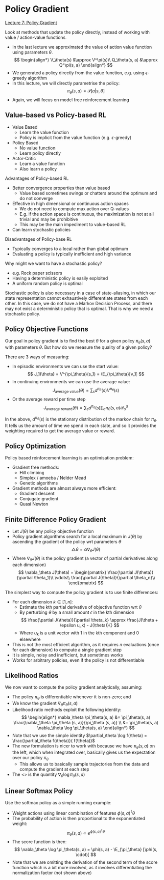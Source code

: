 # Policy Gradient

[Lecture 7: Policy Gradient](https://www.youtube.com/watch?v=KHZVXao4qXs&list=PLqYmG7hTraZDM-OYHWgPebj2MfCFzFObQ&index=7)

Look at methods that update the policy directly, instead of working with value / action-value functions. 

- In the last lecture we approximated the value of action value function using parameters $\theta$.
$$
\begin{align*}
    V_\theta(s) &\approx V^\pi(s)\\
    Q_\theta(s, a) &\approx Q^\pi(s, a)
\end{align*}
$$
- We generated a policy directly from the value function, e.g. using $\epsilon$-greedy algorithm
- In this lecture, we will directly parametrise the policy:
$$
    \pi_\theta(s, a) = \mathcal{P}[a | s, \theta]
$$
- Again, we will focus on model free reinforcement learning

## Value-based vs Policy-based RL

- Value Based
    - Learn the value function
    - Policy is implicit from the value function (e.g. $\epsilon$-greedy)
- Policy Based
    - No value function
    - Learn policy directly
- Actor-Critic
    - Learn a value function
    - Also learn a policy

Advantages of Policy-based RL
- Better convergence properties than value based
    - Value based sometimes swings or chatters around the optimum and do not converge
- Effective in high dimensional or continuous action spaces
    - We do not need to compute max action over Q-values
    - E.g. if the action space is continuous, the maximization is not at all trivial and may be prohibitive
    - This may be the main impediment to value-based RL
- Can learn stochastic policies

Disadvantages of Policy-base RL
- Typically converges to a local rather than global optimum
- Evaluating a policy is typically inefficient and high variance

Why might we want to have a stochastic policy?
- e.g. Rock paper scissors
- Having a deterministic policy is easily exploited
- A uniform random policy is optimal

Stochastic policy is also necessary in a case of state-aliasing, in which our state representation cannot exhaustively differentiate states from each other. In this case, we do not have a Markov Decision Process, and there may not exist a deterministic policy that is optimal. That is why we need a stochastic policy.

## Policy Objective Functions

Our goal in policy gradient is to find the best $\theta$ for a given policy $\pi_\theta(s, a)$ with parameters $\theta$. But how do we measure the quality of a given policy?

There are 3 ways of measuring:
- In episodic environments we can use the start value:
$$
    J_1(\theta) = V^{\pi_\theta}(s_1) = \E_{\pi_\theta}[v_1]
$$
- In continuing environments we can use the average value:
$$
    J_\text{average value}(\theta) = \sum_s d^{\pi_\theta}(s) V^{\pi_\theta}(s)
$$
- Or the average reward per time step
$$
    J_\text{average reward}(\theta) = \sum_s d^{\pi_\theta}(s) \sum_a \pi_\theta(s, a) \mathcal{R}^a_s
$$

In the above, $d^{\pi_\theta}(s)$ is the stationary distribution of the markov chain for $\pi_\theta$. It tells us the amount of time we spend in each state, and so it provides the weighting required to get the average value or reward.

## Policy Optimization

Policy based reinforcement learning is an optimisation problem:
- Gradient free methods:
    - Hill climbing
    - Simplex / amoeba / Nelder Mead
    - Genetic algorithms
- Gradient methods are almost always more efficient:
    - Gradient descent
    - Conjugate gradient
    - Quasi Newton

## Finite Difference Policy Gradient

- Let $J(\theta)$ be any policy objective function
- Policy gradient algorithms search for a local maximum in $J(\theta)$ by ascending the gradient of the policy wrt parameters $\theta$
$$
    \triangle \theta = \alpha \nabla_\theta J(\theta)
$$
- Where $\nabla_\theta J(\theta)$ is the policy gradient (a vector of partial derivatives along each dimension)
$$
    \nabla_\theta J(\theta) = 
\begin{pmatrix}
    \frac{\partial J(\theta)}{\partial \theta_1}\\
    \vdots\\
    \frac{\partial J(\theta)}{\partial \theta_n}\\
\end{pmatrix}
$$

The simplest way to compute the policy gradient is to use finite differences:
- For each dimension $k \in [1, n]$:
    - Estimate the kth partial derivative of objective function wrt $\theta$
    - By perturbing $\theta$ by a small amount $\epsilon$ in the kth dimension
    $$
        \frac{\partial J(\theta)}{\partial \theta_k} \approx 
        \frac{J(\theta + \epsilon u_k) - J(\theta)}{}
    $$
    - Where $u_k$ is a unit vector with 1 in the kth component and 0 elsewhere
- This is not the most efficient algorithm, as it requires $n$ evaluations (once for each dimension) to compute a single gradient step
- It is simple, noisy and inefficient, but sometimes works
- Works for arbitrary policies, even if the policy is not differentiable

## Likelihood Ratios

We now want to compute the policy gradient analytically, assuming:
- The policy $\pi_\theta$ is differentiable whenever it is non-zero; and
- We know the gradient $\nabla_\theta \pi_\theta (s, a)$
- Likelihood ratio methods exploit the following identity:
$$
\begin{align*}
    \nabla_\theta \pi_\theta(s, a) &= 
    \pi_\theta(s, a) \frac{\nabla_\theta \pi_\theta (s, a)}{\pi_\theta (s, a)} \\
    &= \pi_\theta(s, a) \nabla_\theta \log \pi_\theta(s, a)
\end{align*}
$$
- Note that we use the simple identity $\partial_\theta \log f(\theta) =  \frac{\partial_\theta f(\theta)}{ f(\theta)}$
- The new formulation is nicer to work with because we have $\pi_\theta(s, a)$ on the left, which when integrated over, basically gives us the expectation over our policy $\pi_\theta$
    - This allows us to basically sample trajectories from the data and compute the gradient at each step
- The <<score function>> is the quantity $\nabla_\theta \log \pi_\theta(s, a)$ 

## Linear Softmax Policy

Use the softmax policy as a simple running example:
- Weight actions using linear combination of features $\phi(s, a)^\intercal \theta$
- The probability of action is then proportional to the exponentiated weight:
$$
    \pi_\theta(s, a) \propto e^{\phi(s, a)^\intercal \theta}
$$
- The score function is then:
$$
    \nabla_\theta \log \pi_\theta(s, a) = \phi(s, a) - \E_{\pi_\theta} [\phi(s, \cdot)]
$$
- Note that we are omitting the derivation of the second term of the score function which is a bit more involved, as it involves differentiating the normalization factor (not shown above)

## 